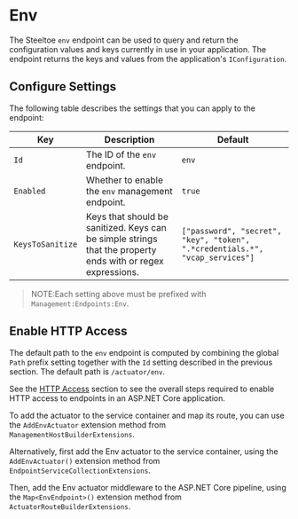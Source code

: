 # Env

The Steeltoe `env` endpoint can be used to query and return the configuration values and keys currently in use in your application. The endpoint returns the keys and values from the application's `IConfiguration`.

## Configure Settings

The following table describes the settings that you can apply to the endpoint:

| Key | Description | Default |
| --- | --- | --- |
| `Id` | The ID of the `env` endpoint. | `env` |
| `Enabled` | Whether to enable the `env` management endpoint. | `true` |
| `KeysToSanitize` | Keys that should be sanitized. Keys can be simple strings that the property ends with or regex expressions. | ```["password", "secret", "key", "token", ".*credentials.*", "vcap_services"]``` |

>NOTE:Each setting above must be prefixed with `Management:Endpoints:Env`.

## Enable HTTP Access

The default path to the `env` endpoint is computed by combining the global `Path` prefix setting together with the `Id` setting described in the previous section. The default path is `/actuator/env`.

See the [HTTP Access](./using-endpoints.md#http-access) section to see the overall steps required to enable HTTP access to endpoints in an ASP.NET Core application.

To add the actuator to the service container and map its route, you can use the `AddEnvActuator` extension method from `ManagementHostBuilderExtensions`.

Alternatively, first add the Env actuator to the service container, using the `AddEnvActuator()` extension method from `EndpointServiceCollectionExtensions`.

Then, add the Env actuator middleware to the ASP.NET Core pipeline, using the `Map<EnvEndpoint>()` extension method from `ActuatorRouteBuilderExtensions`.

